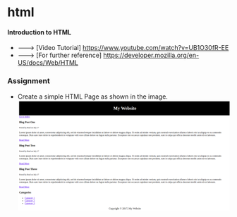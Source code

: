 # html

#### Introduction to HTML
* ---> [Video Tutorial] https://www.youtube.com/watch?v=UB1O30fR-EE
* ---> [For further reference] https://developer.mozilla.org/en-US/docs/Web/HTML

### Assignment 
* Create a simple HTML Page as shown in the image.
![alt text](https://github.com/bangalorebyte-cohort22/Introduction-to-HTML/blob/master/html%20assignment.png)
